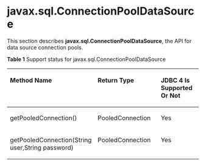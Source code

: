 # javax.sql.ConnectionPoolDataSource<a name="EN-US_TOPIC_0289900321"></a>

This section describes  **javax.sql.ConnectionPoolDataSource**, the API for data source connection pools.

**Table  1**  Support status for javax.sql.ConnectionPoolDataSource

<a name="en-us_topic_0237120399_en-us_topic_0213179165_en-us_topic_0189251794_en-us_topic_0059778247_en-us_topic_0058965221_table65325366"></a>
<table><thead align="left"><tr id="en-us_topic_0237120399_en-us_topic_0213179165_en-us_topic_0189251794_en-us_topic_0059778247_en-us_topic_0058965221_row55348029"><th class="cellrowborder" valign="top" width="30.696930306969307%" id="mcps1.2.4.1.1"><p id="en-us_topic_0237120399_en-us_topic_0213179165_en-us_topic_0189251794_en-us_topic_0059778247_en-us_topic_0058965221_p61844299"><a name="en-us_topic_0237120399_en-us_topic_0213179165_en-us_topic_0189251794_en-us_topic_0059778247_en-us_topic_0058965221_p61844299"></a><a name="en-us_topic_0237120399_en-us_topic_0213179165_en-us_topic_0189251794_en-us_topic_0059778247_en-us_topic_0058965221_p61844299"></a>Method Name</p>
</th>
<th class="cellrowborder" valign="top" width="41.38586141385861%" id="mcps1.2.4.1.2"><p id="en-us_topic_0237120399_en-us_topic_0213179165_en-us_topic_0189251794_en-us_topic_0059778247_en-us_topic_0058965221_p44403242"><a name="en-us_topic_0237120399_en-us_topic_0213179165_en-us_topic_0189251794_en-us_topic_0059778247_en-us_topic_0058965221_p44403242"></a><a name="en-us_topic_0237120399_en-us_topic_0213179165_en-us_topic_0189251794_en-us_topic_0059778247_en-us_topic_0058965221_p44403242"></a>Return Type</p>
</th>
<th class="cellrowborder" valign="top" width="27.917208279172083%" id="mcps1.2.4.1.3"><p id="en-us_topic_0237120399_en-us_topic_0213179165_en-us_topic_0189251794_en-us_topic_0059778247_en-us_topic_0058965221_p10221863"><a name="en-us_topic_0237120399_en-us_topic_0213179165_en-us_topic_0189251794_en-us_topic_0059778247_en-us_topic_0058965221_p10221863"></a><a name="en-us_topic_0237120399_en-us_topic_0213179165_en-us_topic_0189251794_en-us_topic_0059778247_en-us_topic_0058965221_p10221863"></a>JDBC 4 Is Supported Or Not</p>
</th>
</tr>
</thead>
<tbody><tr id="en-us_topic_0237120399_en-us_topic_0213179165_en-us_topic_0189251794_en-us_topic_0059778247_en-us_topic_0058965221_row60351727"><td class="cellrowborder" valign="top" width="30.696930306969307%" headers="mcps1.2.4.1.1 "><p id="en-us_topic_0237120399_en-us_topic_0213179165_en-us_topic_0189251794_en-us_topic_0059778247_en-us_topic_0058965221_p64293409"><a name="en-us_topic_0237120399_en-us_topic_0213179165_en-us_topic_0189251794_en-us_topic_0059778247_en-us_topic_0058965221_p64293409"></a><a name="en-us_topic_0237120399_en-us_topic_0213179165_en-us_topic_0189251794_en-us_topic_0059778247_en-us_topic_0058965221_p64293409"></a>getPooledConnection()</p>
</td>
<td class="cellrowborder" valign="top" width="41.38586141385861%" headers="mcps1.2.4.1.2 "><p id="en-us_topic_0237120399_en-us_topic_0213179165_en-us_topic_0189251794_en-us_topic_0059778247_en-us_topic_0058965221_p29933340"><a name="en-us_topic_0237120399_en-us_topic_0213179165_en-us_topic_0189251794_en-us_topic_0059778247_en-us_topic_0058965221_p29933340"></a><a name="en-us_topic_0237120399_en-us_topic_0213179165_en-us_topic_0189251794_en-us_topic_0059778247_en-us_topic_0058965221_p29933340"></a>PooledConnection</p>
</td>
<td class="cellrowborder" valign="top" width="27.917208279172083%" headers="mcps1.2.4.1.3 "><p id="en-us_topic_0237120399_en-us_topic_0213179165_en-us_topic_0189251794_en-us_topic_0059778247_en-us_topic_0058965221_p22495471"><a name="en-us_topic_0237120399_en-us_topic_0213179165_en-us_topic_0189251794_en-us_topic_0059778247_en-us_topic_0058965221_p22495471"></a><a name="en-us_topic_0237120399_en-us_topic_0213179165_en-us_topic_0189251794_en-us_topic_0059778247_en-us_topic_0058965221_p22495471"></a>Yes</p>
</td>
</tr>
<tr id="en-us_topic_0237120399_en-us_topic_0213179165_en-us_topic_0189251794_en-us_topic_0059778247_en-us_topic_0058965221_row51409279"><td class="cellrowborder" valign="top" width="30.696930306969307%" headers="mcps1.2.4.1.1 "><p id="en-us_topic_0237120399_en-us_topic_0213179165_en-us_topic_0189251794_en-us_topic_0059778247_en-us_topic_0058965221_p54769903"><a name="en-us_topic_0237120399_en-us_topic_0213179165_en-us_topic_0189251794_en-us_topic_0059778247_en-us_topic_0058965221_p54769903"></a><a name="en-us_topic_0237120399_en-us_topic_0213179165_en-us_topic_0189251794_en-us_topic_0059778247_en-us_topic_0058965221_p54769903"></a>getPooledConnection(String user,String password)</p>
</td>
<td class="cellrowborder" valign="top" width="41.38586141385861%" headers="mcps1.2.4.1.2 "><p id="en-us_topic_0237120399_en-us_topic_0213179165_en-us_topic_0189251794_en-us_topic_0059778247_en-us_topic_0058965221_p56871392"><a name="en-us_topic_0237120399_en-us_topic_0213179165_en-us_topic_0189251794_en-us_topic_0059778247_en-us_topic_0058965221_p56871392"></a><a name="en-us_topic_0237120399_en-us_topic_0213179165_en-us_topic_0189251794_en-us_topic_0059778247_en-us_topic_0058965221_p56871392"></a>PooledConnection</p>
</td>
<td class="cellrowborder" valign="top" width="27.917208279172083%" headers="mcps1.2.4.1.3 "><p id="en-us_topic_0237120399_en-us_topic_0213179165_en-us_topic_0189251794_en-us_topic_0059778247_en-us_topic_0058965221_p37916637"><a name="en-us_topic_0237120399_en-us_topic_0213179165_en-us_topic_0189251794_en-us_topic_0059778247_en-us_topic_0058965221_p37916637"></a><a name="en-us_topic_0237120399_en-us_topic_0213179165_en-us_topic_0189251794_en-us_topic_0059778247_en-us_topic_0058965221_p37916637"></a>Yes</p>
</td>
</tr>
</tbody>
</table>

